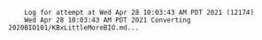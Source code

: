         Log for attempt at Wed Apr 28 10:03:43 AM PDT 2021 (12174)
        Wed Apr 28 10:03:43 AM PDT 2021 Converting 2020BIO101/KBxLittleMoreBIO.md...
